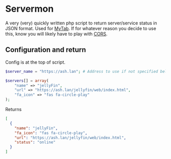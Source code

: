 # Servermon

A very (very) quickly written php script to return server/service status in JSON format. Used for [MyTab](https://github.com/jnines/MyTab). If for whatever reason you decide to use this, know you will likely have to play with [CORS](https://developer.mozilla.org/en-US/docs/Web/HTTP/CORS).

## Configuration and return

Config is at the top of script.

```php
$server_name = "https://ash.lan"; # Address to use if not specified below;  Only one instance.

$servers[] = array(
    "name" => "jellyFin",
    "url" => "https://ash.lan/jellyfin/web/index.html",
    "fa_icon" => "fas fa-circle-play"
);
```

Returns

```json
[
  {
    "name": "jellyFin",
    "fa_icon": "fas fa-circle-play",
    "url": "https://ash.lan/jellyfin/web/index.html",
    "status": "online"
  }
]
```
